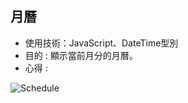## 月曆
+ 使用技術：JavaScript、DateTime型別  
+ 目的 : 顯示當前月分的月曆。
+ 心得 : 

![Schedule](https://github.com/beiyi1996/MyRepositories_FrontEnd/blob/master/Picture/%E8%A1%8C%E4%BA%8B%E6%9B%86.png) 